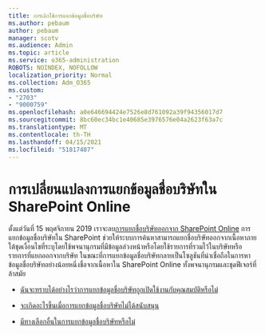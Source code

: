 ```yaml
---
title: การเลิกใช้การแยกข้อมูลชื่อบริษัท
ms.author: pebaum
author: pebaum
manager: scotv
ms.audience: Admin
ms.topic: article
ms.service: o365-administration
ROBOTS: NOINDEX, NOFOLLOW
localization_priority: Normal
ms.collection: Adm_O365
ms.custom:
- "2703"
- "9000759"
ms.openlocfilehash: a0e646694424e7526e8d761092a39f94356017d7
ms.sourcegitcommit: 8bc60ec34bc1e40685e3976576e04a2623f63a7c
ms.translationtype: MT
ms.contentlocale: th-TH
ms.lasthandoff: 04/15/2021
ms.locfileid: "51817407"
---
```

# <a name="changes-to-company-name-extraction-in-sharepoint-online"></a>การเปลี่ยนแปลงการแยกข้อมูลชื่อบริษัทใน SharePoint Online

ตั้งแต่วันที่ 15 พฤศจิกายน 2019 เราจะลบ[การแยกชื่อบริษัทออกจาก SharePoint Online](https://docs.microsoft.com/sharepoint/changes-to-company-name-extraction-in-sharepoint-online) การแยกข้อมูลชื่อบริษัทใน SharePoint ช่วยให้ระบบการค้นหาสามารถแยกชื่อบริษัทออกจากเนื้อหาภายใต้ชุดเงื่อนไขที่ระบุโดยใช้พจนานุกรมที่มีข้อมูลล่วงหน้าหรือโดยใช้รายการที่รวมไว้ในบริษัทหรือรายการที่แยกออกจากบริษัท ในขณะที่การแยกข้อมูลชื่อบริษัทกลายเป็นโซลูชันที่น่าเชื่อถือในการหาข้อมูลชื่อบริษัทอย่างน้อยหนึ่งชื่อจากเนื้อหาใน SharePoint Online ทั้งพจนานุกรมและชุดฟีเจอร์ที่ล้าสมัย

- [ฉันจะทราบได้อย่างไรว่าการแยกข้อมูลชื่อบริษัทถูกเปิดใช้งานกับคุณสมบัติหรือไม่](https://docs.microsoft.com/sharepoint/changes-to-company-name-extraction-in-sharepoint-online#how-do-i-know-if-company-name-extraction-is-enabled-for-a-property)

- [จะเกิดอะไรขึ้นเมื่อการแยกข้อมูลชื่อบริษัทไม่ได้สนับสนุน](https://docs.microsoft.com/sharepoint/changes-to-company-name-extraction-in-sharepoint-online#what-happens-when-company-name-extraction-is-deprecated) 

- [มีทางเลือกอื่นในการแยกข้อมูลชื่อบริษัทหรือไม่](https://docs.microsoft.com/sharepoint/changes-to-company-name-extraction-in-sharepoint-online#are-there-alternatives-to-company-name-extraction) 